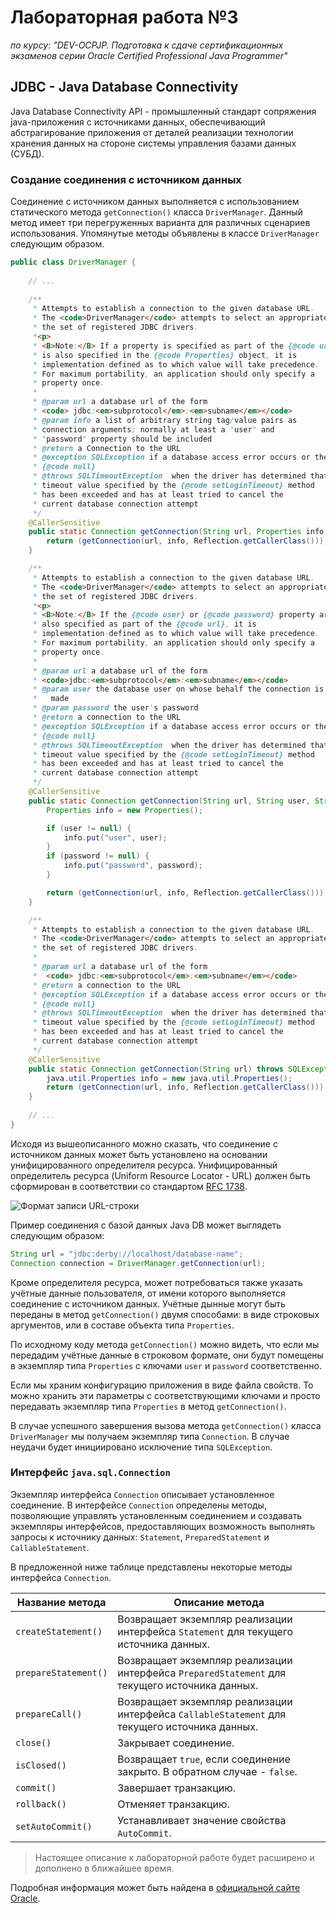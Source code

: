 # Лабораторная работа №3

*по курсу: "DEV-OCPJP. Подготовка к сдаче сертификационных экзаменов 
серии Oracle Certified Professional Java Programmer"*

## JDBC - Java Database Connectivity 

Java Database Connectivity API - промышленный стандарт сопряжения 
java-приложения с источниками данных, обеспечивающий абстрагирование 
приложения от деталей реализации технологии хранения данных на стороне 
системы управления базами данных (СУБД).

### Создание соединения с источником данных

Соединение с источником данных выполняется с использованием статического 
метода `getConnection()` класса `DriverManager`. Данный метод имеет три
перегруженных варианта для различных сценариев использования. Упомянутые
методы объявлены в классе `DriverManager` следующим образом.

```java
public class DriverManager {
    
    // ...
    
    /**
     * Attempts to establish a connection to the given database URL.
     * The <code>DriverManager</code> attempts to select an appropriate driver from
     * the set of registered JDBC drivers.
     *<p>
     * <B>Note:</B> If a property is specified as part of the {@code url} and
     * is also specified in the {@code Properties} object, it is
     * implementation-defined as to which value will take precedence.
     * For maximum portability, an application should only specify a
     * property once.
     *
     * @param url a database url of the form
     * <code> jdbc:<em>subprotocol</em>:<em>subname</em></code>
     * @param info a list of arbitrary string tag/value pairs as
     * connection arguments; normally at least a "user" and
     * "password" property should be included
     * @return a Connection to the URL
     * @exception SQLException if a database access error occurs or the url is
     * {@code null}
     * @throws SQLTimeoutException  when the driver has determined that the
     * timeout value specified by the {@code setLoginTimeout} method
     * has been exceeded and has at least tried to cancel the
     * current database connection attempt
     */
    @CallerSensitive
    public static Connection getConnection(String url, Properties info) throws SQLException {
        return (getConnection(url, info, Reflection.getCallerClass()));
    }

    /**
     * Attempts to establish a connection to the given database URL.
     * The <code>DriverManager</code> attempts to select an appropriate driver from
     * the set of registered JDBC drivers.
     *<p>
     * <B>Note:</B> If the {@code user} or {@code password} property are
     * also specified as part of the {@code url}, it is
     * implementation-defined as to which value will take precedence.
     * For maximum portability, an application should only specify a
     * property once.
     *
     * @param url a database url of the form
     * <code>jdbc:<em>subprotocol</em>:<em>subname</em></code>
     * @param user the database user on whose behalf the connection is being
     *   made
     * @param password the user's password
     * @return a connection to the URL
     * @exception SQLException if a database access error occurs or the url is
     * {@code null}
     * @throws SQLTimeoutException  when the driver has determined that the
     * timeout value specified by the {@code setLoginTimeout} method
     * has been exceeded and has at least tried to cancel the
     * current database connection attempt
     */
    @CallerSensitive
    public static Connection getConnection(String url, String user, String password) throws SQLException {
        Properties info = new Properties();

        if (user != null) {
            info.put("user", user);
        }
        if (password != null) {
            info.put("password", password);
        }

        return (getConnection(url, info, Reflection.getCallerClass()));
    }

    /**
     * Attempts to establish a connection to the given database URL.
     * The <code>DriverManager</code> attempts to select an appropriate driver from
     * the set of registered JDBC drivers.
     *
     * @param url a database url of the form
     *  <code> jdbc:<em>subprotocol</em>:<em>subname</em></code>
     * @return a connection to the URL
     * @exception SQLException if a database access error occurs or the url is
     * {@code null}
     * @throws SQLTimeoutException  when the driver has determined that the
     * timeout value specified by the {@code setLoginTimeout} method
     * has been exceeded and has at least tried to cancel the
     * current database connection attempt
     */
    @CallerSensitive
    public static Connection getConnection(String url) throws SQLException {
        java.util.Properties info = new java.util.Properties();
        return (getConnection(url, info, Reflection.getCallerClass()));
    }
    
    // ...
}
```

Исходя из вышеописанного можно сказать, что соединение с источником данных
может быть установлено на основании унифицированного определителя ресурса.
Унифицированный определитель ресурса (Uniform Resource Locator - URL) 
должен быть сформирован в соответствии со стандартом [RFC 1738](https://tools.ietf.org/html/rfc1738).

![Формат записи URL-строки][url]

[url]: https://upload.wikimedia.org/wikipedia/commons/9/96/URI_syntax_diagram.png

Пример соединения с базой данных Java DB может выглядеть следующим 
образом:

```java
String url = "jdbc:derby://localhost/database-name";
Connection connection = DriverManager.getConnection(url);
```

Кроме определителя ресурса, может потребоваться также указать учётные 
данные пользователя, от имени которого выполняется соединение с источником
данных. Учётные дынные могут быть переданы в метод `getConnection()` двумя 
способами: в виде строковых аргументов, или в составе объекта типа `Properties`.

По исходному коду метода `getConnection()` можно видеть, что если мы 
передадим учётные данные в строковом формате, они будут помещены в 
экземпляр типа `Properties` с ключами `user` и `password` соответственно.

Если мы храним конфигурацию приложения в виде файла свойств. То можно
хранить эти параметры с соответствующими ключами и просто передавать
экземпляр типа `Properties` в метод `getConnection()`.

В случае успешного завершения вызова метода `getConnection()` класса 
`DriverManager` мы получаем экземпляр типа `Connection`. В случае неудачи
будет инициировано исключение типа `SQLException`. 

### Интерфейс `java.sql.Connection`

Экземпляр интерфейса `Connection` описывает установленное соединение. В
интерфейсе `Connection` определены методы, позволяющие управлять установленным
соединением и создавать экземпляры интерфейсов, предоставляющих возможность 
выполнять запросы к источнику данных: `Statement`, `PreparedStatement` и 
`CallableStatement`.

В предложенной ниже таблице представлены некоторые методы интерфейса 
`Connection`. 

Название метода|Описание метода
---|---
`createStatement()`| Возвращает экземпляр реализации интерфейса `Statement` для текущего источника данных.
`prepareStatement()`| Возвращает экземпляр реализации интерфейса `PreparedStatement` для текущего источника данных.
`prepareCall()`| Возвращает экземпляр реализации интерфейса `CallableStatement` для текущего источника данных.
`close()`| Закрывает соединение.
`isClosed()`| Возвращает `true`, если соединение закрыто. В обратном случае - `false`.
`commit()`| Завершает транзакцию.
`rollback()`| Отменяет транзакцию.
`setAutoCommit()`| Устанавливает значение свойства `AutoCommit`.

> Настоящее описание к лабораторной работе будет 
расширено  и дополнено в ближайшее время.

Подробная информация может быть найдена в [официальной сайте Oracle](https://docs.oracle.com/javase/tutorial/jdbc/basics/index.html).